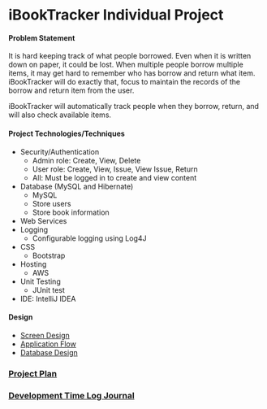 
# iBookTracker Individual Project

#### Problem Statement

It is hard keeping track of what people borrowed. Even when it is written down on paper, it could be lost. When multiple people borrow
multiple items, it may get hard to remember who has borrow and return what item. iBookTracker will do exactly that, focus to 
maintain the records of the borrow and return item from the user.

iBookTracker will automatically track people when they borrow, return, and will also check available items.
 
#### Project Technologies/Techniques

* Security/Authentication
    * Admin role: Create, View, Delete
    * User role: Create, View, Issue, View Issue, Return
    * All: Must be logged in to create and view content
* Database (MySQL and Hibernate)
    * MySQL
    * Store users
    * Store book information
* Web Services
* Logging 
    * Configurable logging using Log4J
* CSS
    * Bootstrap
* Hosting
    * AWS
* Unit Testing 
    * JUnit test
* IDE: IntelliJ IDEA


#### Design

* [Screen Design](ScreenDesign.md)
* [Application Flow](DesignDocuments/ApplicationFlow.md)
* [Database Design](DesignDocuments/DatabaseDiagram.png)

### [Project Plan](ProjectPlan.md)
### [Development Time Log Journal](TimeLog.md)
